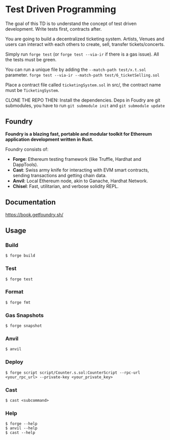 # Test Driven Programming

The goal of this TD is to understand the concept of test driven development. Write tests first, contracts after.

You are going to build a decentralized ticketing system.
Artists, Venues and users can interact with each others to create, sell, transfer tickets/concerts.

Simply run `forge test` (or `forge test --via-ir` if there is a gas issue). All the tests must be green.

You can run a unique file by adding the `--match-path test/x.t.sol` parameter.
`forge test --via-ir --match-path test/6_ticketSelling.sol`

Place a contract file called `ticketingSystem.sol` in src/, the contract name must be `TicketingSystem`.

CLONE THE REPO THEN:
Install the dependencies. Deps in Foudry are git submodules, you have to run `git submodule init` and `git submodule update`


## Foundry

**Foundry is a blazing fast, portable and modular toolkit for Ethereum application development written in Rust.**

Foundry consists of:

- **Forge**: Ethereum testing framework (like Truffle, Hardhat and DappTools).
- **Cast**: Swiss army knife for interacting with EVM smart contracts, sending transactions and getting chain data.
- **Anvil**: Local Ethereum node, akin to Ganache, Hardhat Network.
- **Chisel**: Fast, utilitarian, and verbose solidity REPL.

## Documentation

https://book.getfoundry.sh/

## Usage

### Build

```shell
$ forge build
```

### Test

```shell
$ forge test
```

### Format

```shell
$ forge fmt
```

### Gas Snapshots

```shell
$ forge snapshot
```

### Anvil

```shell
$ anvil
```

### Deploy

```shell
$ forge script script/Counter.s.sol:CounterScript --rpc-url <your_rpc_url> --private-key <your_private_key>
```

### Cast

```shell
$ cast <subcommand>
```

### Help

```shell
$ forge --help
$ anvil --help
$ cast --help
```
